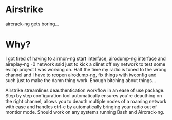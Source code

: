 # Airstrike
aircrack-ng gets boring...

# Why?
I got tired of having to airmon-ng start interface, airodump-ng interface and aireplay-ng -0 network ssid just to kick a clinet off my network to test some evilap project I was working on.  Half the time my radio is tuned to the wrong channel and I have to reopen airodump-ng, fix things with iwconfig and such just to make the damn thing work.  Enough bitching about things...

Airstrike streamlines deauthentication workflow in an ease of use package.  Step by step configuration tool automatically ensures you're deauthing on the right channel, allows you to deauth multiple nodes of a roaming network with ease and handles ctrl-c by automatically bringing your radio out of montior mode.  Should work on any systems running Bash and Aircrack-ng.
